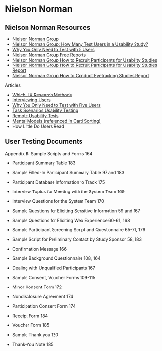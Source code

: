 # Nielson Norman

## Nielson Norman Resources

* [Nielson Norman Group](http://www.nngroup.com)
* [Nielson Norman Group: How Many Test Users in a Usability Study?](http://www.nngroup.com/articles/how-many-test-users)
* [Why You Only Need to Test with 5 Users](http://www.nngroup.com/articles/why-you-only-need-to-test-with-5-users)
* [Nielson Norman Group Free Reports](http://www.nngroup.com/reports/free)
* [Nielson Norman Group How to Recruit Participants for Usability Studies](http://www.nngroup.com/reports/how-to-recruit-participants-usability-studies)
* [Nielson Norman Group How to Recruit Participants for Usability Studies Report](http://media.nngroup.com/media/reports/free/How_To_Recruit_Participants_for_Usability_Studies.pdf)
* [Nielson Norman Group How to Conduct Eyetracking Studies Report](http://media.nngroup.com/media/reports/free/How_to_Conduct_Eyetracking_Studies.pdf)

Articles
* [Which UX Research Methods](http://www.nngroup.com/articles/which-ux-research-methods)
* [Interviewing Users](http://www.nngroup.com/articles/interviewing-users)
* [Why You Only Need to Test with Five Users](http://www.nngroup.com/articles/why-you-only-need-to-test-with-5-users)
* [Task Scenarios Usability Testing](http://www.nngroup.com/articles/task-scenarios-usability-testing)
* [Remote Usability Tests](http://www.nngroup.com/articles/remote-usability-tests)
* [Mental Models (referenced in Card Sorting)](http://www.nngroup.com/articles/mental-models)
* [How Little Do Users Read](http://www.nngroup.com/articles/how-little-do-users-read)

## User Testing Documents

Appendix B: Sample Scripts and Forms 164

*   Participant Summary Table 183

*   Sample Filled-In Participant Summary Table 97 and 183
*   Participant Database Information to Track 175

*   Interview Topics for Meeting with the System Team 169
*   Interview Questions for the System Team 170

*   Sample Questions for Eliciting Sensitive Information 59 and 167
*   Sample Questions for Eliciting Web Experience 60-61, 168
*   Sample Participant Screening Script and Questionnaire 65-71, 176
*   Sample Script for Preliminary Contact by Study Sponsor 58, 183
*   Confirmation Message 166

*   Sample Background Questionnaire 108, 164
*   Dealing with Unqualified Participants 167

*   Sample Consent, Voucher Forms 109-115
*   Minor Consent Form 172
*   Nondisclosure Agreement 174
*   Participation Consent Form 174
*   Receipt Form 184
*   Voucher Form 185

*   Sample Thank you 120
*   Thank-You Note 185
